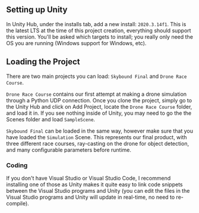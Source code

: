 ## Setting up Unity

In Unity Hub, under the installs tab, add a new install: `2020.3.14f1`. This is the latest LTS at the time of this project creation, everything should support this version. You'll be asked which targets to install; you really only need the OS you are running (Windows support for Windows, etc).

## Loading the Project

There are two main projects you can load: `Skybound Final` and `Drone Race Course`. 

`Drone Race Course` contains our first attempt at making a drone simulation through a Python UDP connection. Once you clone the project, simply go to the Unity Hub and click on Add Project, locate the `Drone Race Course` folder, and load it in. If you see nothing inside of Unity, you may need to go the the Scenes folder and load `SampleScene`.

`Skybound Final` can be loaded in the same way, however make sure that you have loaded the `Simulation` Scene. This represents our final product, with three different race courses, ray-casting on the drone for object detection, and many configurable parameters before runtime.

### Coding

If you don't have Visual Studio or Visual Studio Code, I recommend installing one of those as Unity makes it quite easy to link code snippets between the Visual Studio programs and Unity (you can edit the files in the Visual Studio programs and Unity will update in real-time, no need to re-compile).

